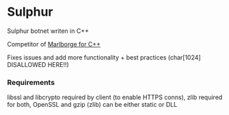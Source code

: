 # Sulphur
Sulphur botnet writen in C++

Competitor of [Marlborge for C++](https://github.com/PR3C14D0/Marlborge-Reloaded)

Fixes issues and add more functionality + best practices (char[1024] DISALLOWED HERE!!)

### Requirements
libssl and libcrypto required by client (to enable HTTPS conns), zlib required for both, OpenSSL and gzip (zlib) can be either static or DLL
